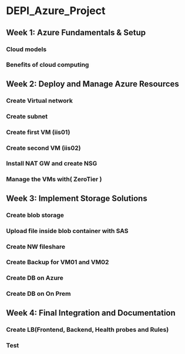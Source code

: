 # DEPI_Azure_Project
## Week 1: Azure Fundamentals & Setup
### Cloud models
### Benefits of cloud computing

## Week 2: Deploy and Manage Azure Resources
### Create Virtual network
### Create subnet
### Create first VM (iis01)
### Create second VM (iis02)
### Install NAT GW and create NSG
### Manage the VMs with( ZeroTier )

## Week 3: Implement Storage Solutions
### Create blob storage
### Upload file inside blob container with SAS
### Create NW fileshare
### Create Backup for VM01 and VM02
### Create DB on Azure
### Create DB on On Prem

## Week 4: Final Integration and Documentation
### Create LB(Frontend, Backend, Health probes  and Rules)
### Test
